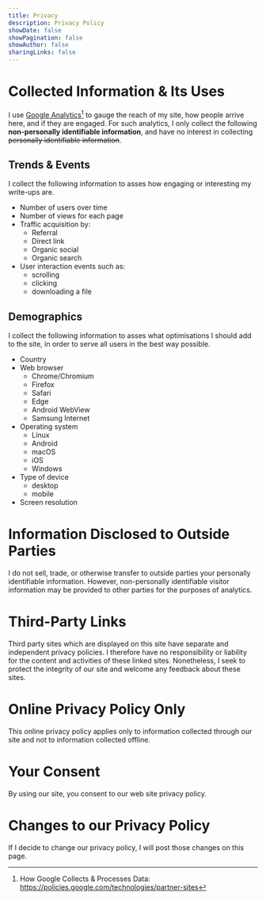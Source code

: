 ```yaml
---
title: Privacy
description: Privacy Policy
showDate: false
showPagination: false
showAuthor: false
sharingLinks: false
---
```

# Collected Information & Its Uses
I use [Google Analytics](https://analytics.google.com)[^1] to gauge the reach of my site, how people arrive here, and if they are engaged. For such analytics, I only collect the following **non-personally identifiable information**, and have no interest in collecting ~~personally identifiable information~~.

## Trends & Events
I collect the following information to asses how engaging or interesting my write-ups are.

* Number of users over time
* Number of views for each page
* Traffic acquisition by:
	* Referral
	* Direct link
	* Organic social
	* Organic search
* User interaction events such as:
	* scrolling
	* clicking
	* downloading a file

## Demographics
I collect the following information to asses what optimisations I should add to the site, in order to serve all users in the best way possible.

* Country
* Web browser
	* Chrome/Chromium
	* Firefox
	* Safari
	* Edge
	* Android WebView
	* Samsung Internet
* Operating system
	* Linux
	* Android
	* macOS
	* iOS
	* Windows
* Type of device
	* desktop
	* mobile
* Screen resolution

# Information Disclosed to Outside Parties
I do not sell, trade, or otherwise transfer to outside parties your personally identifiable information. However, non-personally identifiable visitor information may be provided to other parties for the purposes of analytics.

# Third-Party Links
Third party sites which are displayed on this site have separate and independent privacy policies. I therefore have no responsibility or liability for the content and activities of these linked sites. Nonetheless, I seek to protect the integrity of our site and welcome any feedback about these sites.

# Online Privacy Policy Only
This online privacy policy applies only to information collected through our site and not to information collected offline.

# Your Consent
By using our site, you consent to our web site privacy policy.

# Changes to our Privacy Policy
If I decide to change our privacy policy, I will post those changes on this page.

[^1]: How Google Collects & Processes Data: <https://policies.google.com/technologies/partner-sites>